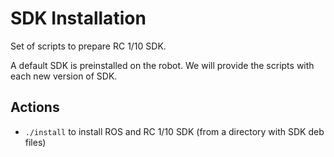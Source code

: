 # SDK Installation

Set of scripts to prepare RC 1/10 SDK.

A default SDK is preinstalled on the robot. We will provide the scripts with each new version of SDK.

## Actions

* `./install` to install ROS and RC 1/10 SDK (from a directory with SDK deb files)
